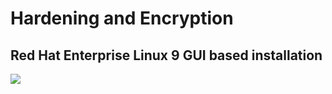 # Hardening and Encryption

## Red Hat Enterprise Linux 9 GUI based installation

![](./images/rhel9-01.png)
